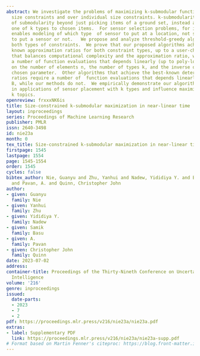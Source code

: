 ```yaml
---
abstract: We investigate the problems of maximizing k-submodular functions over total
  size constraints and over individual size constraints. k-submodularity is a generalization
  of submodularity beyond just picking items of a ground set, instead associating
  one of k types to chosen items.  For sensor selection problems, for instance, this
  enables modeling of which type  of sensor to put at a location, not simply whether
  to put a sensor or not.   We propose and analyze threshold-greedy algorithms for
  both types of constraints.  We prove that our proposed algorithms achieve the best
  known approximation ratios for both constraint types, up to a user-chosen parameter
  that balances computational complexity and the approximation ratio, while only using
  a number of function evaluations that depends linearly (up to poly-logarithmic terms)
  on the number of elements n, the number of types k, and the inverse of the user
  chosen parameter.  Other algorithms that achieve the best-known deterministic approximation
  ratios require a number of  function evaluations that depends linearly on the budget
  B, while our methods do not.  We empirically demonstrate our algorithms’ performance
  in applications of sensor placement with k types and influence maximization with
  k topics.
openreview: frxxxNK6is
title: Size-constrained k-submodular maximization in near-linear time
layout: inproceedings
series: Proceedings of Machine Learning Research
publisher: PMLR
issn: 2640-3498
id: nie23a
month: 0
tex_title: Size-constrained k-submodular maximization in near-linear time
firstpage: 1545
lastpage: 1554
page: 1545-1554
order: 1545
cycles: false
bibtex_author: Nie, Guanyu and Zhu, Yanhui and Nadew, Yididiya Y. and Basu, Samik
  and Pavan, A. and Quinn, Christopher John
author:
- given: Guanyu
  family: Nie
- given: Yanhui
  family: Zhu
- given: Yididiya Y.
  family: Nadew
- given: Samik
  family: Basu
- given: A.
  family: Pavan
- given: Christopher John
  family: Quinn
date: 2023-07-02
address:
container-title: Proceedings of the Thirty-Nineth Conference on Uncertainty in Artificial
  Intelligence
volume: '216'
genre: inproceedings
issued:
  date-parts:
  - 2023
  - 7
  - 2
pdf: https://proceedings.mlr.press/v216/nie23a/nie23a.pdf
extras:
- label: Supplementary PDF
  link: https://proceedings.mlr.press/v216/nie23a/nie23a-supp.pdf
# Format based on Martin Fenner's citeproc: https://blog.front-matter.io/posts/citeproc-yaml-for-bibliographies/
---
```

